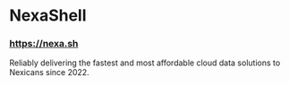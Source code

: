 # NexaShell

### https://nexa.sh

Reliably delivering the fastest and most affordable cloud data solutions to Nexicans since 2022.
